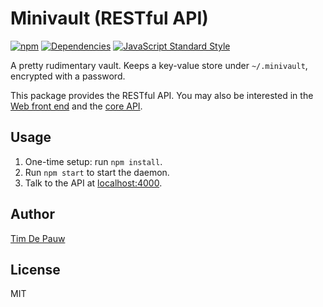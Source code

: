 # Minivault (RESTful API)

[![npm](https://img.shields.io/npm/v/minivault-rest.svg)](https://www.npmjs.com/package/minivault-rest) [![Dependencies](https://img.shields.io/david/timdp/minivault-rest.svg)](https://david-dm.org/timdp/minivault-rest) [![JavaScript Standard Style](https://img.shields.io/badge/code%20style-standard-brightgreen.svg)](https://github.com/feross/standard)

A pretty rudimentary vault. Keeps a key-value store under `~/.minivault`,
encrypted with a password.

This package provides the RESTful API.
You may also be interested in the
[Web front end](https://www.npmjs.com/package/minivault)
and the
[core API](https://www.npmjs.com/package/minivault-core).

## Usage

1. One-time setup: run `npm install`.
2. Run `npm start` to start the daemon.
3. Talk to the API at [localhost:4000](http://localhost:4000/).

## Author

[Tim De Pauw](https://tmdpw.eu/)

## License

MIT
